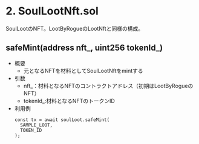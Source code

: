 # 2. SoulLootNft.sol
SoulLootのNFT。LootByRogueのLootNftと同様の構成。

## safeMint(address nft_, uint256 tokenId_)
* 概要
  * 元となるNFTを材料としてSoulLootNftをmintする
* 引数
  * nft_：材料となるNFTのコントラクトアドレス（初期はLootByRogueのNFT）
  * tokenId_:材料となるNFTのトークンID
* 利用例
  ```
  const tx = await soulLoot.safeMint(
    SAMPLE_LOOT,
    TOKEN_ID
  );
  ```